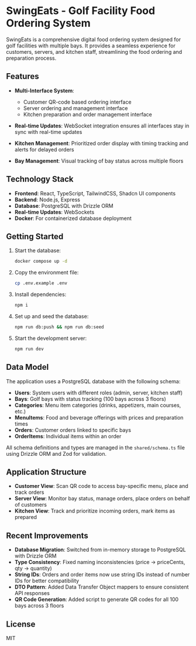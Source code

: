 # SwingEats - Golf Facility Food Ordering System

SwingEats is a comprehensive digital food ordering system designed for golf facilities with multiple bays. It provides a seamless experience for customers, servers, and kitchen staff, streamlining the food ordering and preparation process.

## Features

- **Multi-Interface System**:
  - Customer QR-code based ordering interface
  - Server ordering and management interface
  - Kitchen preparation and order management interface

- **Real-time Updates**: WebSocket integration ensures all interfaces stay in sync with real-time updates

- **Kitchen Management**: Prioritized order display with timing tracking and alerts for delayed orders

- **Bay Management**: Visual tracking of bay status across multiple floors

## Technology Stack

- **Frontend**: React, TypeScript, TailwindCSS, Shadcn UI components
- **Backend**: Node.js, Express
- **Database**: PostgreSQL with Drizzle ORM
- **Real-time Updates**: WebSockets
- **Docker**: For containerized database deployment

## Getting Started

1. Start the database:
   ```bash
   docker compose up -d
   ```
2. Copy the environment file:
   ```bash
   cp .env.example .env
   ```
3. Install dependencies:
   ```bash
   npm i
   ```
4. Set up and seed the database:
   ```bash
   npm run db:push && npm run db:seed
   ```
5. Start the development server:
   ```bash
   npm run dev
   ```

## Data Model

The application uses a PostgreSQL database with the following schema:

- **Users**: System users with different roles (admin, server, kitchen staff)
- **Bays**: Golf bays with status tracking (100 bays across 3 floors)
- **Categories**: Menu item categories (drinks, appetizers, main courses, etc.)
- **MenuItems**: Food and beverage offerings with prices and preparation times
- **Orders**: Customer orders linked to specific bays
- **OrderItems**: Individual items within an order

All schema definitions and types are managed in the `shared/schema.ts` file using Drizzle ORM and Zod for validation.

## Application Structure

- **Customer View**: Scan QR code to access bay-specific menu, place and track orders
- **Server View**: Monitor bay status, manage orders, place orders on behalf of customers
- **Kitchen View**: Track and prioritize incoming orders, mark items as prepared

## Recent Improvements

- **Database Migration**: Switched from in-memory storage to PostgreSQL with Drizzle ORM
- **Type Consistency**: Fixed naming inconsistencies (price → priceCents, qty → quantity)
- **String IDs**: Orders and order items now use string IDs instead of number IDs for better compatibility
- **DTO Pattern**: Added Data Transfer Object mappers to ensure consistent API responses
- **QR Code Generation**: Added script to generate QR codes for all 100 bays across 3 floors

## License

MIT